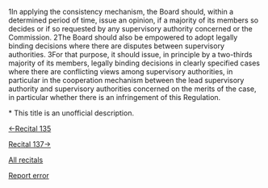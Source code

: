 
1In applying the consistency mechanism, the Board should, within a determined period of time, issue an opinion, if a majority of its members so decides or if so requested by any supervisory authority concerned or the Commission. 2The Board should also be empowered to adopt legally binding decisions where there are disputes between supervisory authorities. 3For that purpose, it should issue, in principle by a two-thirds majority of its members, legally binding decisions in clearly specified cases where there are conflicting views among supervisory authorities, in particular in the cooperation mechanism between the lead supervisory authority and supervisory authorities concerned on the merits of the case, in particular whether there is an infringement of this Regulation.


\* This title is an unofficial description.




[←Recital 135](https://gdpr-info.eu/recitals/no-135/ "135 - Consistency Mechanism")


[Recital 137→](https://gdpr-info.eu/recitals/no-137/ "137 - Provisional Measures")


[All recitals](https://gdpr-info.eu/recitals/)

[Report error](https://gdpr-info.eu/gf/?TB_iframe=true&height=306 "Your message")

